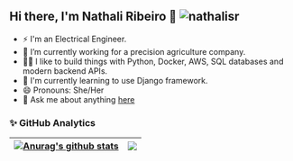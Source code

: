 ## Hi there, I'm Nathali Ribeiro 👋 <img src="https://komarev.com/ghpvc/?username=nathalisr&color=green" alt="nathalisr" /> 

- ⚡ I'm an Electrical Engineer.
- 🔭 I’m currently working for a precision agriculture company.
- 👨‍💻 I like to build things with Python, Docker, AWS, SQL databases and modern backend APIs.
- 🌱 I'm currently learning to use Django framework.
- 😄 Pronouns: She/Her
- 💬 Ask me about anything [here](https://github.com/nathalisr/nathalisr/issues)

### ✨ GitHub Analytics

<p align="center">

| <a href="https://github.com/nathalisr/github-readme-stats"><img align="center" src="https://github-readme-stats.vercel.app/api?username=nathalisr&show_icons=true&include_all_commits=true&&count_private=truetheme=buefy&hide_border=true" alt="Anurag's github stats" /></a> | <a href="https://github.com/nathalisr/github-readme-stats"><img align="center" src="https://github-readme-stats.vercel.app/api/top-langs/?username=nathalisr&theme=buefy&hide_border=true&count_private=true" /></a> |
| ------------- | ------------- |

</p>

<!-- 
<a href="https://github.com/nathalisr">
  <img height="170em" src="https://github-readme-stats-eight-theta.vercel.app/api?username=nathalisr&show_icons=true&theme=vue&include_all_commits=true&count_private=true&show_owner=true"/>
  <img height="170em" src="https://github-readme-stats.vercel.app/api/top-langs/?username=nathalisr&langs_count=7&theme=vue&include_all_commits=true&count_private=true&show_owner=true"/>
</a>
<img height="140em" src="https://github-readme-streak-stats.herokuapp.com/?user=nathalisr&count_private=true&theme=nord"/>
 -->
<!-- ### 🛠 &nbsp;Tech Stack

![Python](https://img.shields.io/badge/-Python-05122A?style=flat&logo=python)&nbsp;
![Flask](https://img.shields.io/badge/-Flask-05122A?style=flat&logo=flask)&nbsp;
![JavaScript](https://img.shields.io/badge/-JavaScript-05122A?style=flat&logo=javascript)&nbsp;
![HTML](https://img.shields.io/badge/-HTML-05122A?style=flat&logo=HTML5)&nbsp;
![CSS](https://img.shields.io/badge/-CSS-05122A?style=flat&logo=CSS3&logoColor=1572B6)&nbsp;
[![Docker](https://img.shields.io/badge/-Docker-black?style=flat&logo=docker&link=https://github.com/BRdhanani)](https://github.com/BRdhanani) 
![Git](https://img.shields.io/badge/-Git-05122A?style=flat&logo=git)&nbsp;
![GitHub](https://img.shields.io/badge/-GitHub-05122A?style=flat&logo=github)&nbsp;
![Visual Studio Code](https://img.shields.io/badge/-Visual%20Studio%20Code-05122A?style=flat&logo=visual-studio-code&logoColor=007ACC)&nbsp;
 -->
<!-- 
### ⚙️ &nbsp;WakaTime Activity

<p align="center">
  <img src="https://github.com/nathalisr/nathalisr/blob/main/images/stat.svg" alt="nathalisr WakaTime Activity"/>
</p> -->

